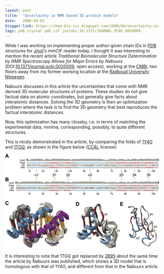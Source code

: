 ```yaml
---
layout: post
title:  "Uncertainty in NMR based 3D protein models"
date:   2006-04-02
blogger-link: https://chem-bla-ics.blogspot.com/2006/04/uncertainty-in-nmr-based-3d-protein.html
tags: pdb crystal pdb cif justdoi:10.1371/JOURNAL.PCBI.0020009
---
```


While I was working on implementing proper author-given chain IDs in [PDB](http://www.pdb.org/) structures for
[Jmol](http://www.jmol.org/)'s mmCIF reader today, I thought it was interesting to mention the recent article
*Traditional Biomolecular Structure Determination by NMR Spectroscopy Allows for Major Errors by Nabuurs*
(DOI:[10.1371/journal.pcbi.0020009](http://dx.doi.org/10.1371/journal.pcbi.0020009), open access), working at the
[CMBI](http://www.cmbi.ru.nl/), two floors away from my former working location at the
[Radboud University Nijmegen](https://www.ru.nl/).

Nabuurs discusses in this article the uncertainties that come with NMR derived 3D molecular structures of proteins.
These studies do not give factual data on atomic coordinates, but generally give facts about interatomic distances.
Solving the 3D geometry is then an optimization problem where the task is to find the 3D geometry that best
reproduces the factual interatomic distances.

Now, this optimization has many closeby, i.e. in terms of matching the experimental data, minima, corresponding,
possibly, to quite different structures.

This is nicely demonstrated in the article, by comparing the folds of [1Y4O](http://www.pdb.org/pdb/explore.do?structureId=1Y4O)
and [1TGQ](http://www.pdb.org/pdb/explore.do?structureId=1TGQ), as shown in the figure below
([CCAL](http://www.plos.org/oa/index.html) license):

![Figure 1 from the article: Sequence and Structure Ensembles of Two DLC2A Structures.](/assets/images/pcbi.0020009.g001.png)

It is interesting to note that 1TGQ got replaced by [2B95](http://www.pdb.org/pdb/explore.do?structureId=2B95) about the same
time the article by Nabuurs was published, which shows a 3D model that is homologous with that of 1Y4O, and different from
that in the Nabuurs article.
